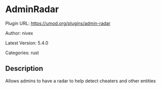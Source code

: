 # AdminRadar

Plugin URL: https://umod.org/plugins/admin-radar

Author: nivex

Latest Version: 5.4.0

Categories: rust

## Description

Allows admins to have a radar to help detect cheaters and other entities

